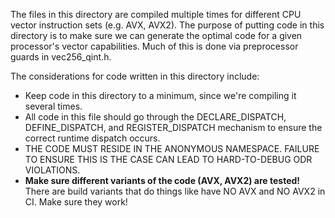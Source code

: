 The files in this directory are compiled multiple times for different CPU vector instruction
sets (e.g. AVX, AVX2). The purpose of putting code in this directory is to make
sure we can generate the optimal code for a given processor's vector
capabilities. Much of this is done via preprocessor guards in vec256_qint.h.

The considerations for code written in this directory include:

- Keep code in this directory to a minimum, since we're compiling it several
  times.
- All code in this file should go through the DECLARE_DISPATCH,
  DEFINE_DISPATCH, and REGISTER_DISPATCH mechanism to ensure the correct
  runtime dispatch occurs.
- THE CODE MUST RESIDE IN THE ANONYMOUS NAMESPACE. FAILURE TO ENSURE THIS
  IS THE CASE CAN LEAD TO HARD-TO-DEBUG ODR VIOLATIONS.
- **Make sure different variants of the code (AVX, AVX2) are tested!**
  There are build variants that do things like have NO AVX and NO AVX2 in
  CI. Make sure they work!
